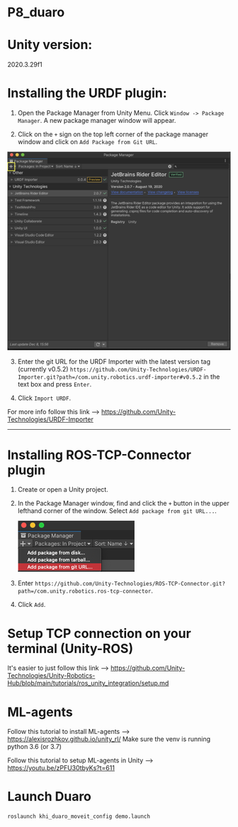 # P8_duaro
# Unity version:

2020.3.29f1

# Installing the URDF plugin:

1. Open the Package Manager from Unity Menu. Click `Window -> Package Manager`. A new package manager window will appear.

2. Click on the `+` sign on the top left corner of the package manager window and click on `Add Package from Git URL`. 

<img src = "images/Package_manager_add.png">

3. Enter the git URL for the URDF Importer with the latest version tag (currently v0.5.2) `https://github.com/Unity-Technologies/URDF-Importer.git?path=/com.unity.robotics.urdf-importer#v0.5.2` in the text box and press `Enter`.

4. Click `Import URDF`.

For more info follow this link --> https://github.com/Unity-Technologies/URDF-Importer

_______________________________________________________________________________________________________________________________________________________

# Installing ROS-TCP-Connector plugin

1. Create or open a Unity project.

1. In the Package Manager window, find and click the `+` button in the upper lefthand corner of the window. Select `Add package from git URL...`.

    ![](/images/packman.png)
1. Enter `https://github.com/Unity-Technologies/ROS-TCP-Connector.git?path=/com.unity.robotics.ros-tcp-connector`.

1. Click `Add`.

# Setup TCP connection on your terminal (Unity-ROS)

It's easier to just follow this link --> https://github.com/Unity-Technologies/Unity-Robotics-Hub/blob/main/tutorials/ros_unity_integration/setup.md

# ML-agents

Follow this tutorial to install ML-agents --> https://alexisrozhkov.github.io/unity_rl/
Make sure the venv is running python 3.6 (or 3.7)

Follow this tutorial to setup ML-agents in Unity --> https://youtu.be/zPFU30tbyKs?t=611

# Launch Duaro

```bash
roslaunch khi_duaro_moveit_config demo.launch
```
